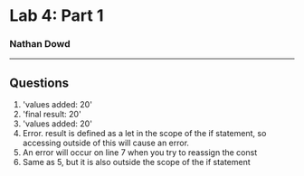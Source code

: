 # Lab 4: Part 1

### Nathan Dowd

---

## Questions

1. 'values added: 20'
2. 'final result: 20'
3. 'values added: 20'
4. Error. result is defined as a let in the scope of the if statement, so accessing outside of this will cause an error.
5. An error will occur on line 7 when you try to reassign the const
6. Same as 5, but it is also outside the scope of the if statement
